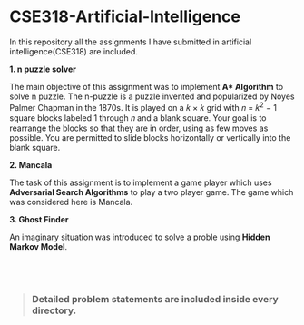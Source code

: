 # CSE318-Artificial-Intelligence

In this repository all the assignments I have submitted in artificial intelligence(CSE318) are included.

**1. n puzzle solver**

<p>The main objective of this assignment was to implement <strong>A* Algorithm</strong> to solve n puzzle. The n-puzzle is a puzzle invented and popularized by Noyes Palmer Chapman in the 1870s. It is played on a 𝑘 × 𝑘 grid with 𝑛 = 𝑘<sup>2</sup> − 1 square blocks labeled 1 through 𝑛 and a blank square. Your goal is to rearrange the blocks so that they are in order, using as few moves as possible. You are permitted to slide blocks horizontally or vertically into the blank square.</p>


**2. Mancala**
<p>The task of this assignment is to implement a game player which uses <strong>Adversarial Search Algorithms</strong>
to play a two player game. The game which was considered here is Mancala.</p>


**3. Ghost Finder**
<p>An imaginary situation was introduced to solve a proble using <strong>Hidden Markov Model</strong>.
 <br>
 <br>
 <br>
 <br>

  
 > <h3>Detailed problem statements are included inside every directory.</h3>
